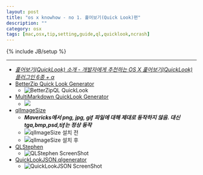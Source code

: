 ```yaml
---
layout: post
title: "os x knowhow - no 1. 훑어보기(Quick Look)편"
description: ""
category: osx
tags: [mac,osx,tip,setting,guide,ql,quicklook,ncrash]
---
```

{% include JB/setup %}

---

* *[훑어보기(QuickLook) 소개 - 개발자에게 추천하는 OS X 훑어보기(QuickLook) 플러그인 6종 + α](http://macnews.tistory.com/830)*
* [BetterZip Quick Look Generator](http://macitbetter.com/BetterZip-Quick-Look-Generator/)
  * ![BetterZipQL QuickLook](http://macitbetter.com/img/BetterZipQL11.jpg "BetterZipQL QuickLook")
* [MultiMarkdown QuickLook Generator](http://multimarkdown.com/download/)
  * [![](https://v4s2.yimg.com/so/7305/12959318634_fc5f0f7d11_z.jpg)](http://www.flickr.com/photos/dkkang1018/12959318634/)
* [qlImageSize](https://github.com/Nyx0uf/qlImageSize)
  * ***Mavericks에서 png, jpg, gif 파일에 대해 제대로 동작하지 않음. 대신 tga,bmp,psd,tif는 정상 동작***
  * ![qlImageSize 설치 전](http://static.whine.fr/images/2012/ql1.jpg "qlImageSize 설치 전")
  * ![qlImageSize 설치 후](http://static.whine.fr/images/2012/ql2.jpg "qlImageSize 설치 후")	
* [QLStephen](http://whomwah.github.io/qlstephen/)
  * ![QLStephen ScreenShot](http://farm4.static.flickr.com/3525/3195752859_e79137f720.jpg)
* [QuickLookJSON.qlgenerator](http://www.sagtau.com/quicklookjson.html)
  * ![QuickLookJSON ScreenShot](http://www.sagtau.com/media/screenshot.jpg "QuickLookJSON ScreenShot")